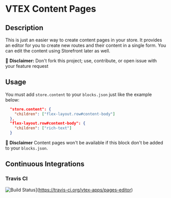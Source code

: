 # VTEX Content Pages

## Description

This is just an easier way to create content pages in your store. It provides an editor for you to create new routes and their content in a single form. You can edit the content using Storefront later as well.

:loudspeaker: **Disclaimer:** Don't fork this project; use, contribute, or open issue with your feature request

## Usage

You must add `store.content` to your `blocks.json` just like the example below:

```json
  "store.content": {
    "children": ["flex-layout.row#content-body"]
  },
  "flex-layout.row#content-body": {
    "children": ["rich-text"]
  }
```

:loudspeaker: **Disclaimer** Content pages won't be available if this block don't be added to your `blocks.json`.

## Continuous Integrations

### Travis CI

![Build Status](https://travis-ci.org/vtex-apps/pages-editor.svg?branch=master)](https://travis-ci.org/vtex-apps/pages-editor)

